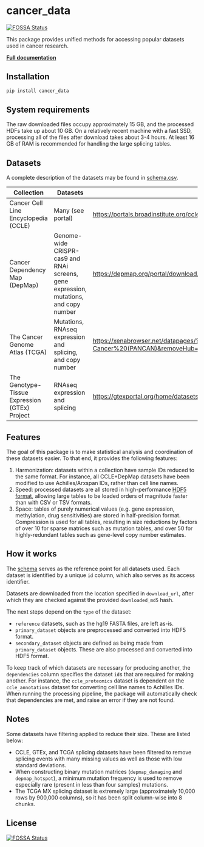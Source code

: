 # cancer_data
[![FOSSA Status](https://app.fossa.com/api/projects/git%2Bgithub.com%2Fkevinhu%2Fcancer_data.svg?type=shield)](https://app.fossa.com/projects/git%2Bgithub.com%2Fkevinhu%2Fcancer_data?ref=badge_shield)


This package provides unified methods for accessing popular datasets used in cancer research.

**[Full documentation](https://cancer_data.kevinhu.io)**

## Installation

```bash
pip install cancer_data
```

## System requirements

The raw downloaded files occupy approximately 15 GB, and the processed HDFs take up about 10 GB. On a relatively recent machine with a fast SSD, processing all of the files after download takes about 3-4 hours. At least 16 GB of RAM is recommended for handling the large splicing tables.

## Datasets

A complete description of the datasets may be found in [schema.csv](https://github.com/kevinhu/cancer-data/blob/master/cancer_data/schema.csv).

| Collection                                    | Datasets                                                                              | Portal                                                                                                                          |
| --------------------------------------------- | ------------------------------------------------------------------------------------- | ------------------------------------------------------------------------------------------------------------------------------- |
| Cancer Cell Line Encyclopedia (CCLE)          | Many (see portal)                                                                     | https://portals.broadinstitute.org/ccle/data (registration required)                                                            |
| Cancer Dependency Map (DepMap)                | Genome-wide CRISPR-cas9 and RNAi screens, gene expression, mutations, and copy number | https://depmap.org/portal/download/                                                                                             |
| The Cancer Genome Atlas (TCGA)                | Mutations, RNAseq expression and splicing, and copy number                            | https://xenabrowser.net/datapages/?cohort=TCGA%20Pan-Cancer%20(PANCAN)&removeHub=https%3A%2F%2Fxena.treehouse.gi.ucsc.edu%3A443 |
| The Genotype-Tissue Expression (GTEx) Project | RNAseq expression and splicing                                                        | https://gtexportal.org/home/datasets                                                                                            |

## Features

The goal of this package is to make statistical analysis and coordination of these datasets easier. To that end, it provides the following features:

1. Harmonization: datasets within a collection have sample IDs reduced to the same format. For instance, all CCLE+DepMap datasets have been modified to use Achilles/Arxspan IDs, rather than cell line names.
2. Speed: processed datasets are all stored in high-performance [HDF5 format](https://en.wikipedia.org/wiki/Hierarchical_Data_Format), allowing large tables to be loaded orders of magnitude faster than with CSV or TSV formats.
3. Space: tables of purely numerical values (e.g. gene expression, methylation, drug sensitivities) are stored in half-precision format. Compression is used for all tables, resulting in size reductions by factors of over 10 for sparse matrices such as mutation tables, and over 50 for highly-redundant tables such as gene-level copy number estimates.

## How it works

The [schema](https://github.com/kevinhu/cancer-data/blob/master/cancer_data/schema.txt) serves as the reference point for all datasets used. Each dataset is identified by a unique `id` column, which also serves as its access identifier.

Datasets are downloaded from the location specified in `download_url`, after which they are checked against the provided `downloaded_md5` hash.

The next steps depend on the `type` of the dataset:

-   `reference` datasets, such as the hg19 FASTA files, are left as-is.
-   `primary_dataset` objects are preprocessed and converted into HDF5 format.
-   `secondary_dataset` objects are defined as being made from `primary_dataset` objects. These are also processed and converted into HDF5 format.

To keep track of which datasets are necessary for producing another, the `dependencies` column specifies the dataset `id`s that are required for making another. For instance, the `ccle_proteomics` dataset is dependent on the `ccle_annotations` dataset for converting cell line names to Achilles IDs. When running the processing pipeline, the package will automatically check that dependencies are met, and raise an error if they are not found.

## Notes

Some datasets have filtering applied to reduce their size. These are listed below:

-   CCLE, GTEx, and TCGA splicing datasets have been filtered to remove splicing events with many missing values as well as those with low standard deviations.
-   When constructing binary mutation matrices (`depmap_damaging` and `depmap_hotspot`), a minimum mutation frequency is used to remove especially rare (present in less than four samples) mutations.
-   The TCGA MX splicing dataset is extremely large (approximately 10,000 rows by 900,000 columns), so it has been split column-wise into 8 chunks.


## License
[![FOSSA Status](https://app.fossa.com/api/projects/git%2Bgithub.com%2Fkevinhu%2Fcancer_data.svg?type=large)](https://app.fossa.com/projects/git%2Bgithub.com%2Fkevinhu%2Fcancer_data?ref=badge_large)